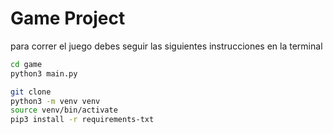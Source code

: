 # Game Project 

para correr el juego debes seguir las siguientes instrucciones en la terminal

```sh
cd game
python3 main.py
```

```sh
git clone
python3 -m venv venv
source venv/bin/activate
pip3 install -r requirements-txt
```